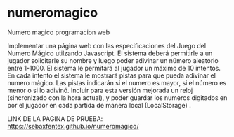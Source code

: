 # numeromagico
Numero magico programacion web

Implementar una página web con las especificaciones del Juego del Numero Mágico utilzando Javascript. El sistema deberá permitirle a un jugador solicitarle su nombre y luego poder adivinar un número aleatorio entre 1-1000. El sistema le permitará al jugador un máximo de 10 intentos. En cada intento el sistema le mostrará pistas para que pueda adivinar el numero mágico. Las pistas indicarán si el numero es mayor, si el número es menor o si lo adivinó. Incluir para esta versión mejorada un reloj (sincronizado con la hora actual), y poder guardar los numeros digitados en por el jugador en cada partida de manera local (LocalStorage) .

LINK DE LA PAGINA DE PRUEBA: https://sebaxfentex.github.io/numeromagico/
